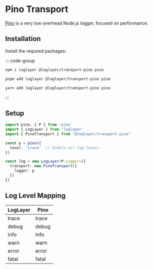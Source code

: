 # Pino Transport

[Pino](https://github.com/pinojs/pino) is a very low overhead Node.js logger, focused on performance.

## Installation

Install the required packages:

::: code-group

```sh [npm]
npm i loglayer @loglayer/transport-pino pino
```

```sh [pnpm]
pnpm add loglayer @loglayer/transport-pino pino
```

```sh [yarn]
yarn add loglayer @loglayer/transport-pino pino
```

:::

## Setup

```typescript
import pino, { P } from 'pino'
import { LogLayer } from 'loglayer'
import { PinoTransport } from "@loglayer/transport-pino"

const p = pino({
  level: 'trace'  // Enable all log levels
})

const log = new LogLayer<P.Logger>({
  transport: new PinoTransport({
    logger: p
  })
})
```

## Log Level Mapping

| LogLayer | Pino    |
|----------|---------|
| trace    | trace   |
| debug    | debug   |
| info     | info    |
| warn     | warn    |
| error    | error   |
| fatal    | fatal   |
